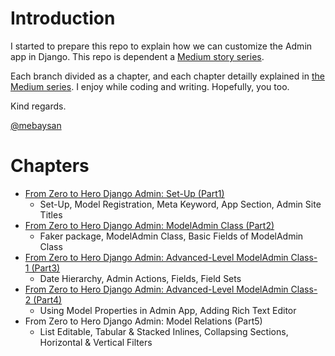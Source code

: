 # Introduction

I started to prepare this repo to explain how we can customize the Admin app in Django. This repo is dependent a [Medium story series](https://mebaysan.medium.com/).

Each branch divided as a chapter, and each chapter detailly explained in [the Medium series](https://mebaysan.medium.com/). I enjoy while coding and writing. Hopefully, you too.

Kind regards.

[@mebaysan](https://github.com/mebaysan)

# Chapters
- [From Zero to Hero Django Admin: Set-Up (Part1)](https://medium.com/nerd-for-tech/from-zero-to-hero-django-admin-set-up-part1-253cd3a5a723)
  - Set-Up, Model Registration, Meta Keyword, App Section, Admin Site Titles
- [From Zero to Hero Django Admin: ModelAdmin Class (Part2)](https://mebaysan.medium.com/from-zero-to-hero-django-admin-modeladmin-class-part2-2c8665d6cd5)
  - Faker package, ModelAdmin Class, Basic Fields of ModelAdmin Class
- [From Zero to Hero Django Admin: Advanced-Level ModelAdmin Class-1 (Part3)](https://medium.com/nerd-for-tech/from-zero-to-hero-django-admin-advanced-level-modeladmin-class-1-part3-b4a9c4a21cc2)
  - Date Hierarchy, Admin Actions, Fields, Field Sets
- [From Zero to Hero Django Admin: Advanced-Level ModelAdmin Class-2 (Part4)](https://medium.com/nerd-for-tech/from-zero-to-hero-django-admin-advanced-level-modeladmin-class-2-part4-75608978bd76)
  - Using Model Properties in Admin App, Adding Rich Text Editor
- From Zero to Hero Django Admin: Model Relations (Part5)
  - List Editable, Tabular & Stacked Inlines, Collapsing Sections, Horizontal & Vertical Filters
